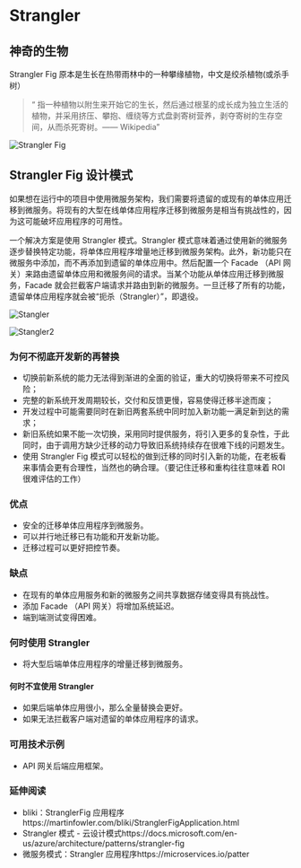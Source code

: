 # Strangler

## 神奇的生物

Strangler Fig 原本是生长在热带雨林中的一种攀缘植物，中文是绞杀植物(或杀手树）

> “ 指一种植物以附生来开始它的生长，然后通过根茎的成长成为独立生活的植物，并采用挤压、攀抱、缠绕等方式盘剥寄树营养，剥夺寄树的生存空间，从而杀死寄树。—— Wikipedia”

![Strangler Fig](https://pic4.zhimg.com/80/v2-ee1e1a3b94a7ac5d7df4aaea86278087_720w.webp)

## Strangler Fig 设计模式

如果想在运行中的项目中使用微服务架构，我们需要将遗留的或现有的单体应用迁移到微服务。将现有的大型在线单体应用程序迁移到微服务是相当有挑战性的，因为这可能破坏应用程序的可用性。

一个解决方案是使用 Strangler 模式。Strangler 模式意味着通过使用新的微服务逐步替换特定功能，将单体应用程序增量地迁移到微服务架构。此外，新功能只在微服务中添加，而不再添加到遗留的单体应用中。然后配置一个 Facade （API 网关）来路由遗留单体应用和微服务间的请求。当某个功能从单体应用迁移到微服务，Facade 就会拦截客户端请求并路由到新的微服务。一旦迁移了所有的功能，遗留单体应用程序就会被“扼杀（Strangler）”，即退役。

![Stangler](https://pic1.zhimg.com/80/v2-7cfa78b8a5248d5da38c4982e4b5c942_720w.webp?source=1940ef5c)

![Stangler2](https://pic1.zhimg.com/80/v2-190d130e64d2abd8f092f74bd30b8f44_720w.webp)

### 为何不彻底开发新的再替换

- 切换前新系统的能力无法得到渐进的全面的验证，重大的切换将带来不可控风险；
- 完整的新系统开发周期较长，交付和反馈更慢，容易使得迁移半途而废；
- 开发过程中可能需要同时在新旧两套系统中同时加入新功能一满足新到达的需求；
- 新旧系统如果不能一次切换，采用同时提供服务，将引入更多的复杂性，于此同时，由于调用方缺少迁移的动力导致旧系统持续存在很难下线的问题发生。
- 使用 Strangler Fig 模式可以轻松的做到迁移的同时引入新的功能，在老板看来事情会更有合理性，当然也的确合理。（要记住迁移和重构往往意味着 ROI 很难评估的工作）

### 优点

- 安全的迁移单体应用程序到微服务。
- 可以并行地迁移已有功能和开发新功能。
- 迁移过程可以更好把控节奏。

### 缺点

- 在现有的单体应用服务和新的微服务之间共享数据存储变得具有挑战性。
- 添加 Facade （API 网关）将增加系统延迟。
- 端到端测试变得困难。

### 何时使用 Strangler

- 将大型后端单体应用程序的增量迁移到微服务。

#### 何时不宜使用 Strangler

- 如果后端单体应用很小，那么全量替换会更好。
- 如果无法拦截客户端对遗留的单体应用程序的请求。

### 可用技术示例

- API 网关后端应用框架。

### 延伸阅读

- bliki：StranglerFig 应用程序https://martinfowler.com/bliki/StranglerFigApplication.html
- Strangler 模式 - 云设计模式https://docs.microsoft.com/en-us/azure/architecture/patterns/strangler-fig
- 微服务模式：Strangler 应用程序https://microservices.io/patter
